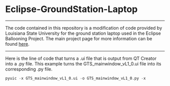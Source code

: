 # Eclipse-GroundStation-Laptop


---


The code contained in this repository is a modification of code provided by Louisiana State University for the ground station laptop used in the Eclipse Ballooning Project. The main project page for more information can be found [here](http://eclipse.montana.edu/).


---












Here is the line of code that turns a .ui file that is output from QT Creator into a .py file. This example turns the GTS_mainwindow_vL1_0.ui file into its corresponding .py file.
```python
pyuic -x GTS_mainwindow_vL1_0.ui -o GTS_mainwindow_vL1_0.py -x
```
